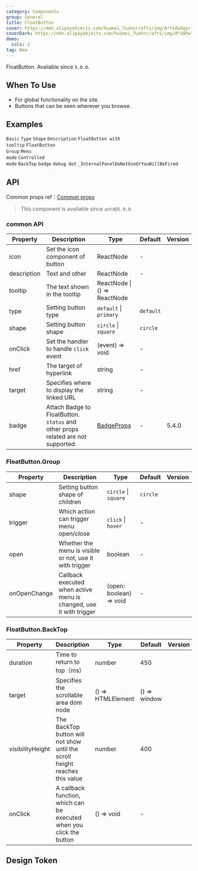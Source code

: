 ```yaml
---
category: Components
group: General
title: FloatButton
cover: https://mdn.alipayobjects.com/huamei_7uahnr/afts/img/A*tXAoQqyr-ioAAAAAAAAAAAAADrJ8AQ/original
coverDark: https://mdn.alipayobjects.com/huamei_7uahnr/afts/img/A*a0hwTY_rOSUAAAAAAAAAAAAADrJ8AQ/original
demo:
  cols: 2
tag: New
---
```


FloatButton. Available since `5.0.0`.

## When To Use

- For global functionality on the site.
- Buttons that can be seen wherever you browse.

## Examples

<!-- prettier-ignore -->
<code src="./demo/basic.tsx" iframe="360">Basic</code>
<code src="./demo/type.tsx" iframe="360">Type</code>
<code src="./demo/shape.tsx" iframe="360">Shape</code>
<code src="./demo/description.tsx" iframe="360">Description</code>
<code src="./demo/tooltip.tsx" iframe="360">FloatButton with tooltip</code>
<code src="./demo/group.tsx" iframe="360">FloatButton Group</code>
<code src="./demo/group-menu.tsx" iframe="360">Menu mode</code>
<code src="./demo/controlled.tsx" iframe="360">Controlled mode</code>
<code src="./demo/back-top.tsx" iframe="360">BackTop</code>
<code src="./demo/badge.tsx" iframe="360">badge</code>
<code src="./demo/badge-debug.tsx" iframe="360" debug>debug dot</code>
<code src="./demo/render-panel.tsx" debug>\_InternalPanelDoNotUseOrYouWillBeFired</code>

## API

Common props ref：[Common props](/docs/react/common-props)

> This component is available since `antd@5.0.0`.

### common API

| Property | Description | Type | Default | Version |
| --- | --- | --- | --- | --- |
| icon | Set the icon component of button | ReactNode | - |  |
| description | Text and other | ReactNode | - |  |
| tooltip | The text shown in the tooltip | ReactNode \| () => ReactNode |  |  |
| type | Setting button type | `default` \| `primary` | `default` |  |
| shape | Setting button shape | `circle` \| `square` | `circle` |  |
| onClick | Set the handler to handle `click` event | (event) => void | - |  |
| href | The target of hyperlink | string | - |  |
| target | Specifies where to display the linked URL | string | - |  |
| badge | Attach Badge to FloatButton. `status` and other props related are not supported. | [BadgeProps](/components/badge#api) | - | 5.4.0 |

### FloatButton.Group

| Property | Description | Type | Default | Version |
| --- | --- | --- | --- | --- |
| shape | Setting button shape of children | `circle` \| `square` | `circle` |  |
| trigger | Which action can trigger menu open/close | `click` \| `hover` | - |  |
| open | Whether the menu is visible or not, use it with trigger | boolean | - |  |
| onOpenChange | Callback executed when active menu is changed, use it with trigger | (open: boolean) => void | - |  |

### FloatButton.BackTop

| Property | Description | Type | Default | Version |
| --- | --- | --- | --- | --- |
| duration | Time to return to top（ms） | number | 450 |  |
| target | Specifies the scrollable area dom node | () => HTMLElement | () => window |  |
| visibilityHeight | The BackTop button will not show until the scroll height reaches this value | number | 400 |  |
| onClick | A callback function, which can be executed when you click the button | () => void | - |  |

## Design Token

<ComponentTokenTable component="FloatButton"></ComponentTokenTable>
